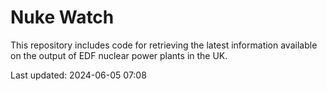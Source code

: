 # Nuke Watch

This repository includes code for retrieving the latest information available on the output of EDF nuclear power plants in the UK.

Last updated: 2024-06-05 07:08
